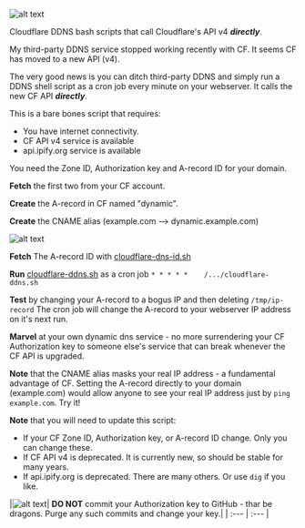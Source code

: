 ![alt text](https://raw.githubusercontent.com/dcerisano/cloudflare-dynamic-dns/master/img/cloudflare-dns.png)

Cloudflare DDNS bash scripts that call Cloudflare's API v4 ***directly***.

My third-party DDNS service stopped working recently with CF.
It seems CF has moved to a new API (v4).

The very good news is you can ditch third-party DDNS and simply run a DDNS shell script as a cron job every minute on your webserver. It calls the new CF API ***directly***.

This is a bare bones script that requires:
* You have internet connectivity.
* CF API v4 service  is available
* api.ipify.org service is available

You need the Zone ID,  Authorization key and A-record ID for your domain.

**Fetch** the first two  from your CF account.

**Create** the A-record in CF named "dynamic".

**Create** the CNAME alias (example.com --> dynamic.example.com) 

![alt text](https://raw.githubusercontent.com/dcerisano/cloudflare-dynamic-dns/master/img/cf.png)

**Fetch** The A-record ID with [cloudflare-dns-id.sh](https://raw.githubusercontent.com/dcerisano/cloudflare-dynamic-dns/master/cloudflare-dns-id.sh)

**Run** [cloudflare-ddns.sh](https://raw.githubusercontent.com/dcerisano/cloudflare-dynamic-dns/master/cloudflare-ddns.sh) as a cron job `* * * * *    /.../cloudflare-ddns.sh`

**Test** by changing your A-record to a bogus IP and then deleting `/tmp/ip-record`
The cron job will change the A-record to your webserver IP address on it's next run.

**Marvel** at your own dynamic dns service - no more surrendering your CF Authorization key to someone else's service that can break whenever the CF API is upgraded. 

**Note** that the CNAME alias masks your real IP address - a fundamental advantage of CF. Setting the A-record directly to your domain (example.com) would allow anyone to see your real IP address just by `ping example.com`. Try it!

**Note** that you will need to update this script:
* If your CF Zone ID, Authorization key, or A-record ID change. Only you can change these.
* If CF API v4 is deprecated. It is currently new, so should be stable for many years.
* If api.ipify.org is deprecated. There are many others. Or use `dig` if you like.

|![alt text](https://raw.githubusercontent.com/dcerisano/cloudflare-dynamic-dns/master/img/dragon-key.png)|
**DO NOT** commit your Authorization key to GitHub - thar be dragons. Purge any such commits and change your key.| 
| :--- | :--- |
